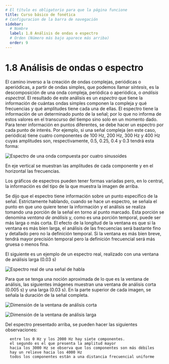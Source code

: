 ```yaml
---
# El título es obligatorio para que la página funcione
title: Curso básico de fonética
# Configuracion de la barra de navegación
sidebar:
  # Nombre
  label: 1.8 Análisis de ondas o espectro
  # Orden (Número más bajo aparece más arriba)
  order: 9
---
```

# 1.8 Análisis de ondas o espectro

El camino inverso a la creación de ondas complejas, periódicas o aperiódicas, a partir de ondas simples, que podemos llamar *síntesis*, es la descomposición de una onda compleja, periódica o aperiódica, o *análisis espectral*. El resultado de este análisis es un *espectro* que tiene la información de cuántas ondas simples componen la compleja y qué frecuencias y qué amplitudes tiene cada una de ellas.
El espectro tiene la información de un determinado punto de la señal; por lo que no informa de estos valores en el transcurso del tiempo sino solo en un momento dado. Para tener información en puntos diferentes, se debe hacer un espectro por cada punto de interés.
Por ejemplo, si una señal compleja (en este caso, periódica) tiene cuatro componentes de 100 Hz, 200 Hz, 300 Hz y 400 Hz cuyas amplitudes son, respectivamente, 0.5, 0.25, 0.4 y 0.3 tendrá esta forma:

![Espectro de una onda compuesta por cuatro sinusoides](/imagenes/espectro_0.png)

En eje vertical se muestran las amplitudes de cada componente y en el horizontal las frecuencias.

Los gráficos de espectros pueden tener formas variadas pero, en lo central, la información es del tipo de la que muestra la imagen de arriba.

Se dijo que el espectro tiene información sobre un punto específico de la señal. Estrictamente hablando, cuando se hace un espectro, se señala el punto en que uno quiere tener la información y el análisis se realiza tomando una porción de la señal en torno al punto marcado. Esta porción se denomina *ventana de análisis* y, como es una porción temporal, puede ser más larga o más corta.
El efecto de la longitud de la ventana es que si la ventana es más bien larga, el análisis de las frecuencias será bastante fino y detallado pero no la definición temporal. Si la ventana es más bien breve, tendrá mayor precisión temporal pero la definición frecuencial será más gruesa o menos fina.

El siguiente es un ejemplo de un espectro real, realizado con una ventana de análisis larga (0.03 s)

![Espectro real de una señal de habla](/imagenes/espectro_estrecho_ejemplo.png)

Para que se tenga una noción aproximada de lo que es la ventana de análisis, las siguientes imágenes muestran una ventana de análisis corta (0.005 s) y una larga (0.03 s). En la parte superior de cada imagen, se señala la duración de la señal completa.

![Dimensión de la ventana de análisis corta](/imagenes/ventana_de_analisis_corta.png)

![Dimensión de la ventana de análisis larga](/imagenes/ventana_de_analisis_larga.png)

Del espectro presentado arriba, se pueden hacer las siguientes observaciones:<br>

      entre los 0 Hz y los 2000 Hz hay siete componentes.
      el segundo es el que presenta la amplitud mayor
      hacia los 3000 Hz se observa que los componentes son más débiles
      hay un relieve hacia los 4000 Hz
      todos los componentes están a una distancia frecuencial uniforme



